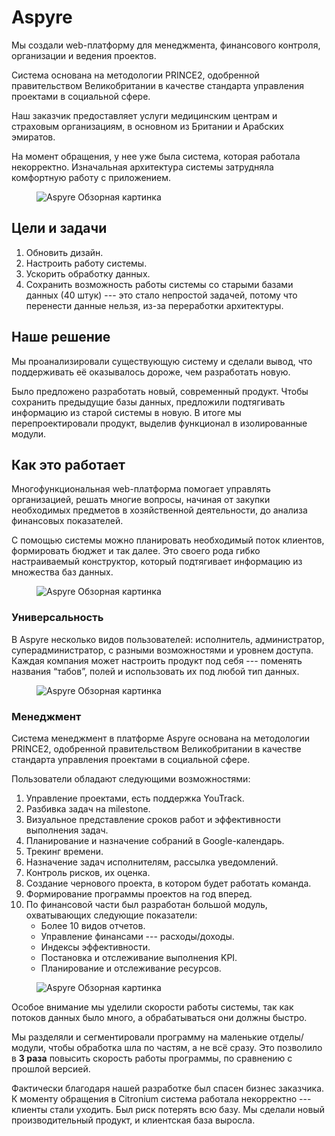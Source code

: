 # Aspyre

Мы создали web-платформу для менеджмента, финансового контроля, организации и ведения проектов.

Система основана на методологии PRINCE2, одобренной правительством Великобритании в качестве стандарта управления проектами в социальной сфере.

Наш заказчик предоставляет услуги медицинским центрам и страховым организациям, в основном из Британии и Арабских эмиратов.

На момент обращения, у нее уже была система, которая работала некорректно. Изначальная архитектура системы затрудняла комфортную работу с приложением.

<figure>
    <img src="{{ site.baseurl }}/assets/img/projects/aspyre/aspyre-1-overview.png" alt="Aspyre Обзорная картинка"/>
</figure>

## Цели и задачи

1. Обновить дизайн.
2. Настроить работу системы.
3. Ускорить обработку данных.
4. Сохранить возможность работы системы со старыми базами данных (40 штук) --- это стало непростой задачей, потому что перенести данные нельзя, из-за переработки архитектуры.

## Наше решение

Мы проанализировали существующую систему и сделали вывод, что поддерживать её оказывалось дороже, чем разработать новую.

Было предложено разработать новый, современный продукт. Чтобы сохранить предыдущие базы данных, предложили подтягивать информацию из старой системы в новую.
В итоге мы перепроектировали продукт, выделив функционал в изолированные модули.

## Как это работает

Многофункциональная web-платформа помогает управлять организацией, решать многие вопросы, начиная от закупки необходимых предметов в хозяйственной деятельности, до анализа финансовых показателей.

С помощью системы можно планировать необходимый поток клиентов, формировать бюджет и так далее. Это своего рода гибко настраиваемый конструктор, который подтягивает информацию из множества баз данных.

<figure>
    <img src="{{ site.baseurl }}/assets/img/projects/aspyre/aspyre-2-new-project.png" alt="Aspyre Обзорная картинка"/>
</figure>

### Универсальность

В Aspyre несколько видов пользователей: исполнитель, администратор, суперадминистратор, с разными возможностями и уровнем доступа.
Каждая компания может настроить продукт под себя --- поменять названия “табов”, полей и использовать их под любой тип данных. 

<figure>
    <img src="{{ site.baseurl }}/assets/img/projects/aspyre/aspyre-3-profile.png" alt="Aspyre Обзорная картинка"/>
</figure>

### Менеджмент

Система менеджмент в платформе Aspyre основана на методологии PRINCE2,
одобренной правительством Великобритании в качестве стандарта управления проектами в социальной сфере. 

Пользователи обладают следующими возможностями:

1. Управление проектами, есть поддержка YouTrack.
2. Разбивка задач на milestone.
3. Визуальное представление сроков работ и эффективности выполнения задач.
4. Планирование и назначение собраний в Google-календарь.
5. Трекинг времени.
6. Назначение задач исполнителям, рассылка уведомлений.
7. Контроль рисков, их оценка.
8. Создание чернового проекта, в котором будет работать команда.
9. Формирование программы проектов на год вперед.
10. По финансовой части был разработан большой модуль, охватывающих следующие показатели:
    * Более 10 видов отчетов.
    * Управление финансами --- расходы/доходы.
    * Индексы эффективности.
    * Постановка и отслеживание выполнения KPI.
    * Планирование и отслеживание ресурсов.

<figure>
    <img src="{{ site.baseurl }}/assets/img/projects/aspyre/aspyre-4-analytics.png" alt="Aspyre Обзорная картинка"/>
</figure>

Особое внимание мы уделили скорости работы системы, так как потоков данных было много, а обрабатываться они должны быстро.

Мы разделяли и сегментировали программу на маленькие отделы/модули, чтобы обработка шла по частям, а не всё сразу.
Это позволило в **3 раза** повысить скорость работы программы, по сравнению с прошлой версией. 

Фактически благодаря нашей разработке был спасен бизнес заказчика. К моменту обращения в Citronium система работала некорректно --- клиенты стали уходить. 
Был риск потерять всю базу. Мы сделали новый производительный продукт, и клиентская база выросла.
